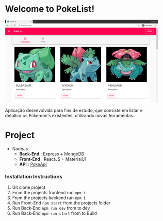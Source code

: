# Welcome to PokeList!
![pokelist](/frontend/src/assets/home.png)


Aplicação desenvolvida para fins de estudo, que consiste em listar e detalhar  os Pokemon's existentes, utilizando novas ferramentas.

# Project

- NodeJs 
	- **Back-End** : Express + MongoDB
	- **Front-End** : ReactJS + MaterialUI
	- **API** : [PokeApi](https://pokeapi.co/)

### Installation Instructions

1. Git clone project
2. From the projects frontend run `npm i`
3. From the projects backend run `npm i`
4.  Run Front-End  `npm start`  from the projects  folder
5.  Run Back-End  `npm run dev`  from to dev
6. Run Back-End  `npm run start`  from to Build


